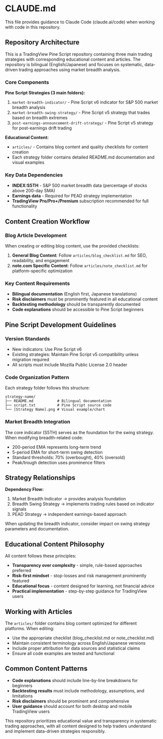 # CLAUDE.md

This file provides guidance to Claude Code (claude.ai/code) when working with code in this repository.

## Repository Architecture

This is a TradingView Pine Script repository containing three main trading strategies with corresponding educational content and articles. The repository is bilingual (English/Japanese) and focuses on systematic, data-driven trading approaches using market breadth analysis.

### Core Components

**Pine Script Strategies (3 main folders):**
1. `market-breadth-indicator/` - Pine Script v6 indicator for S&P 500 market breadth analysis
2. `market-breadth-swing-strategy/` - Pine Script v5 strategy that trades based on breadth extremes
3. `post-earnings-announcement-drift-strategy/` - Pine Script v5 strategy for post-earnings drift trading

**Educational Content:**
- `articles/` - Contains blog content and quality checklists for content creation
- Each strategy folder contains detailed README.md documentation and visual examples

### Key Data Dependencies

- **INDEX:S5TH** - S&P 500 market breadth data (percentage of stocks above 200-day SMA)
- **Earnings data** - Required for PEAD strategy implementation
- **TradingView Pro/Pro+/Premium** subscription recommended for full functionality

## Content Creation Workflow

### Blog Article Development
When creating or editing blog content, use the provided checklists:

1. **General Blog Content**: Follow `articles/blog_checklist.md` for SEO, readability, and engagement
2. **note.com Specific Content**: Follow `articles/note_checklist.md` for platform-specific optimization

### Key Content Requirements
- **Bilingual documentation** (English first, Japanese translations)
- **Risk disclaimers** must be prominently featured in all educational content
- **Backtesting methodology** should be transparently documented
- **Code explanations** should be accessible to Pine Script beginners

## Pine Script Development Guidelines

### Version Standards
- New indicators: Use Pine Script v6
- Existing strategies: Maintain Pine Script v5 compatibility unless migration required
- All scripts must include Mozilla Public License 2.0 header

### Code Organization Pattern
Each strategy folder follows this structure:
```
strategy-name/
├── README.md           # Bilingual documentation
├── script.txt          # Pine Script source code
└── [Strategy Name].png # Visual example/chart
```

### Market Breadth Integration
The core indicator (S5TH) serves as the foundation for the swing strategy. When modifying breadth-related code:
- 200-period EMA represents long-term trend
- 5-period EMA for short-term swing detection
- Standard thresholds: 70% (overbought), 40% (oversold)
- Peak/trough detection uses prominence filters

## Strategy Relationships

**Dependency Flow:**
1. Market Breadth Indicator → provides analysis foundation
2. Breadth Swing Strategy → implements trading rules based on indicator signals
3. PEAD Strategy → independent earnings-based approach

When updating the breadth indicator, consider impact on swing strategy parameters and documentation.

## Educational Content Philosophy

All content follows these principles:
- **Transparency over complexity** - simple, rule-based approaches preferred
- **Risk-first mindset** - stop-losses and risk management prominently featured
- **Educational focus** - content designed for learning, not financial advice
- **Practical implementation** - step-by-step guidance for TradingView users

## Working with Articles

The `articles/` folder contains blog content optimized for different platforms. When editing:
- Use the appropriate checklist (blog_checklist.md or note_checklist.md)
- Maintain consistent terminology across English/Japanese versions
- Include proper attribution for data sources and statistical claims
- Ensure all code examples are tested and functional

## Common Content Patterns

- **Code explanations** should include line-by-line breakdowns for beginners
- **Backtesting results** must include methodology, assumptions, and limitations
- **Risk disclaimers** should be prominent and comprehensive
- **User guidance** should account for both desktop and mobile TradingView users

This repository prioritizes educational value and transparency in systematic trading approaches, with all content designed to help traders understand and implement data-driven strategies responsibly.